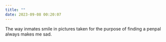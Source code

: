 ```yaml
---
title: ""
date: 2023-09-08 00:20:07
---
```

The way inmates smile in pictures taken for the purpose of finding a penpal always makes me sad. 
